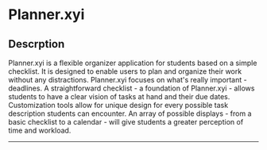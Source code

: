 # Planner.xyi

## Descrption
Planner.xyi is a flexible organizer application for students based on a simple checklist. It is designed to enable users to plan and organize their work without any distractions. Planner.xyi focuses on what's really important - deadlines. A straightforward checklist - a foundation of Planner.xyi - allows students to have a clear vision of tasks at hand and their due dates. Customization tools allow for unique design for every possible task description students can encounter. An array of possible displays  - from a basic checklist to a calendar - will give students a greater perception of time and workload. 

----

